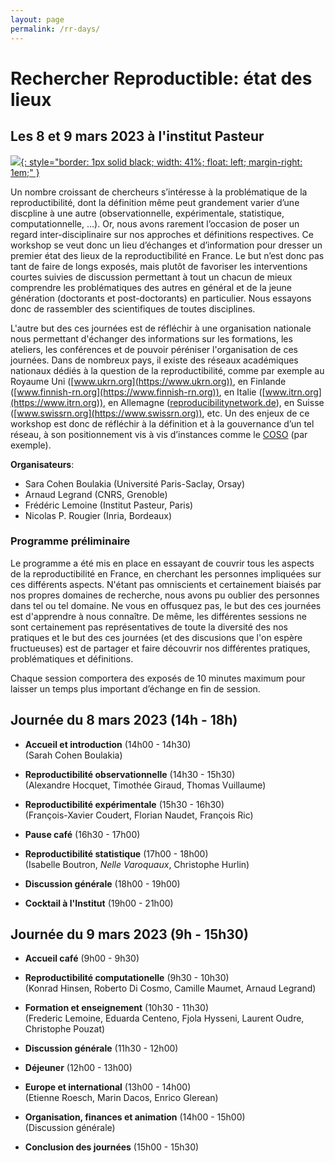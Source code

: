 ```yaml
---
layout: page
permalink: /rr-days/
---
```



# Rechercher Reproductible: état des lieux
## Les 8 et 9 mars 2023 à l'institut Pasteur

[![](../assets/images/recherche-reproductible.png){: style="border: 1px solid black; width: 41%; float: left; margin-right: 1em;" }](../assets/images/recherche-reproductible.pdf)

Un nombre croissant de chercheurs s’intéresse à la problématique de la
reproductibilité, dont la définition même peut grandement varier d’une
discpline à une autre (observationnelle, expérimentale, statistique,
computationnelle, …). Or, nous avons rarement l’occasion de poser un
regard inter-disciplinaire sur nos approches et définitions
respectives. Ce workshop se veut donc un lieu d’échanges et
d’information pour dresser un premier état des lieux de la
reproductibilité en France. Le but n’est donc pas tant de faire de
longs exposés, mais plutôt de favoriser les interventions courtes
suivies de discussion permettant à tout un chacun de mieux comprendre
les problématiques des autres en général et de la jeune génération
(doctorants et post-doctorants) en particulier. Nous essayons donc de
rassembler des scientifiques de toutes disciplines.

L'autre but des ces journées est de réfléchir à une organisation
nationale nous permettant d'échanger des informations sur les
formations, les ateliers, les conférences et de pouvoir péréniser
l'organisation de ces journées.  Dans de nombreux pays, il existe des
réseaux académiques nationaux dédiés à la question de la
reproductibilité, comme par exemple au Royaume Uni
([www.ukrn.org](https://www.ukrn.org)), en Finlande
([www.finnish-rn.org](https://www.finnish-rn.org)), en Italie
([www.itrn.org](https://www.itrn.org)), en Allemagne
([reproducibilitynetwork.de](https://reproducibilitynetwork.de)), en
Suisse ([www.swissrn.org](https://www.swissrn.org)), etc. Un
des enjeux de ce workshop est donc de réfléchir à la définition et à
la gouvernance d’un tel réseau, à son positionnement vis à vis
d’instances comme le [COSO](https://www.ouvrirlascience.fr/comite-fr/)
(par exemple).

**Organisateurs**:  
* Sara Cohen Boulakia (Université Paris-Saclay, Orsay)
* Arnaud Legrand (CNRS, Grenoble)
* Frédéric Lemoine (Institut Pasteur, Paris)
* Nicolas P. Rougier (Inria, Bordeaux)


### Programme préliminaire

Le programme a été mis en place en essayant de couvrir tous les
aspects de la reproductibilité en France, en cherchant les personnes
impliquées sur ces différents aspects. N'étant pas omniscients et
certainement biaisés par nos propres domaines de recherche, nous avons
pu oublier des personnes dans tel ou tel domaine. Ne vous en offusquez
pas, le but des ces journées est d'apprendre à nous connaître. De
même, les différentes sessions ne sont certainement pas représentatives
de toute la diversité des nos pratiques et le but des ces journées (et
des discusions que l'on espère fructueuses) est de partager et faire
découvrir nos différentes pratiques, problématiques et définitions.

Chaque session comportera des exposés de 10 minutes maximum pour
laisser un temps plus important d’échange en fin de session.

## Journée du 8 mars 2023 (14h - 18h)

* **Accueil et introduction** (14h00 - 14h30)  
   (Sarah Cohen Boulakia)

* **Reproductibilité observationnelle** (14h30 - 15h30)  
  (Alexandre Hocquet, Timothée Giraud, Thomas Vuillaume)

* **Reproductibilité expérimentale** (15h30 - 16h30)  
  (François-Xavier Coudert, Florian Naudet, François Ric)

* **Pause café** (16h30 - 17h00)

* **Reproductibilité statistique** (17h00 - 18h00)  
  (Isabelle Boutron, *Nelle Varoquaux*, Christophe Hurlin)

* **Discussion générale** (18h00 - 19h00)

* **Cocktail à l'Institut** (19h00 - 21h00)

## Journée du 9 mars 2023 (9h - 15h30)

* **Accueil café** (9h00 - 9h30)

* **Reproductibilité computationelle** (9h30 - 10h30)  
  (Konrad Hinsen, Roberto Di Cosmo, Camille Maumet, Arnaud Legrand)

* **Formation et enseignement** (10h30 - 11h30)  
  (Frederic Lemoine, Eduarda Centeno, Fjola Hysseni, Laurent Oudre, Christophe Pouzat)

* **Discussion générale** (11h30 - 12h00)

* **Déjeuner** (12h00 - 13h00)

* **Europe et international** (13h00 - 14h00)  
  (Etienne Roesch, Marin Dacos, Enrico Glerean)

* **Organisation, finances et animation** (14h00 - 15h00)  
  (Discussion générale)

* **Conclusion des journées** (15h00 - 15h30)

